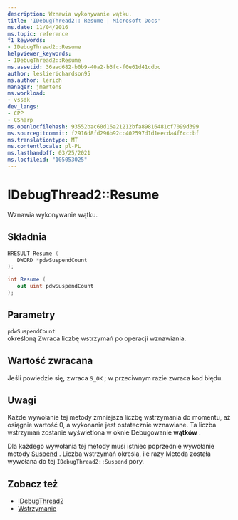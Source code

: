 ```yaml
---
description: Wznawia wykonywanie wątku.
title: 'IDebugThread2:: Resume | Microsoft Docs'
ms.date: 11/04/2016
ms.topic: reference
f1_keywords:
- IDebugThread2::Resume
helpviewer_keywords:
- IDebugThread2::Resume
ms.assetid: 36aad682-b0b9-40a2-b3fc-f0e61d41cdbc
author: leslierichardson95
ms.author: lerich
manager: jmartens
ms.workload:
- vssdk
dev_langs:
- CPP
- CSharp
ms.openlocfilehash: 93552bac60d16a21212bfa89816481cf7099d399
ms.sourcegitcommit: f2916d8fd296b92cc402597d1d1eecda4f6cccbf
ms.translationtype: MT
ms.contentlocale: pl-PL
ms.lasthandoff: 03/25/2021
ms.locfileid: "105053025"
---
```

# <a name="idebugthread2resume"></a>IDebugThread2::Resume
Wznawia wykonywanie wątku.

## <a name="syntax"></a>Składnia

```cpp
HRESULT Resume ( 
   DWORD *pdwSuspendCount
);
```

```csharp
int Resume ( 
   out uint pdwSuspendCount
);
```

## <a name="parameters"></a>Parametry
`pdwSuspendCount`\
określoną Zwraca liczbę wstrzymań po operacji wznawiania.

## <a name="return-value"></a>Wartość zwracana
 Jeśli powiedzie się, zwraca `S_OK` ; w przeciwnym razie zwraca kod błędu.

## <a name="remarks"></a>Uwagi
 Każde wywołanie tej metody zmniejsza liczbę wstrzymania do momentu, aż osiągnie wartość 0, a wykonanie jest ostatecznie wznawiane. Ta liczba wstrzymań zostanie wyświetlona w oknie Debugowanie **wątków** .

 Dla każdego wywołania tej metody musi istnieć poprzednie wywołanie metody [Suspend](../../../extensibility/debugger/reference/idebugthread2-suspend.md) . Liczba wstrzymań określa, ile razy Metoda została wywołana do tej `IDebugThread2::Suspend` pory.

## <a name="see-also"></a>Zobacz też
- [IDebugThread2](../../../extensibility/debugger/reference/idebugthread2.md)
- [Wstrzymanie](../../../extensibility/debugger/reference/idebugthread2-suspend.md)
